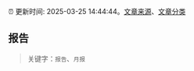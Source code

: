 :alarm_clock: 更新时间: 2025-03-25 14:44:44。[文章来源](/README.md)、[文章分类](/TAGS.md)

## 报告


> 关键字：`报告`、`月报`



